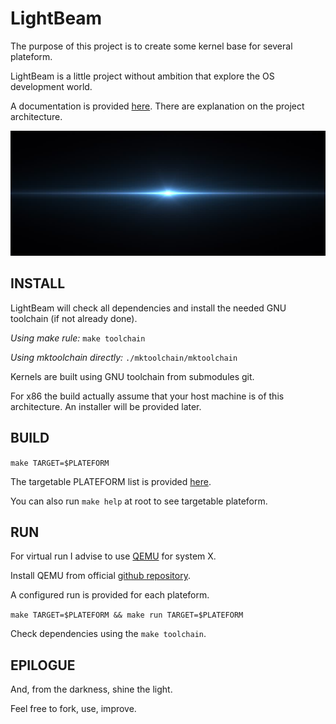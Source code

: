 # LightBeam

The purpose of this project is to create some kernel base for several plateform.

LightBeam is a little project without ambition that explore the OS development world.

A documentation is provided [here](doc/tree.md). There are explanation on the project architecture.

<img src="doc/lightbeam.jpg" width="600" height="200">

## INSTALL

LightBeam will check all dependencies and install the needed GNU toolchain (if not already done).

_Using make rule:_ `make toolchain`

_Using mktoolchain directly:_ `./mktoolchain/mktoolchain`

Kernels are built using GNU toolchain from submodules git.

For x86 the build actually assume that your host machine is of this architecture. An installer will be provided later.

## BUILD

`make TARGET=$PLATEFORM`

The targetable PLATEFORM list is provided [here](src/target/README.md).

You can also run `make help` at root to see targetable plateform.


## RUN

For virtual run I advise to use [QEMU](https://www.qemu.org/docs/master/qemu-doc.html) for system X.

Install QEMU from official [github repository](https://github.com/qemu/qemu).

A configured run is provided for each plateform.

`make TARGET=$PLATEFORM && make run TARGET=$PLATEFORM`

Check dependencies using the `make toolchain`.


## EPILOGUE

And, from the darkness, shine the light.

Feel free to fork, use, improve.
